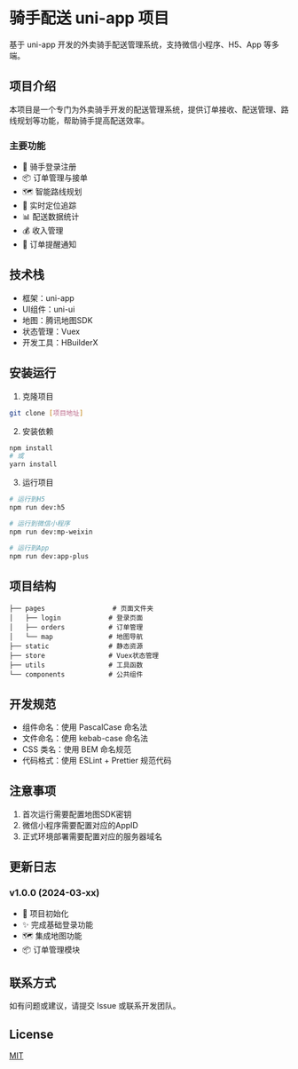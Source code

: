 # 骑手配送 uni-app 项目

基于 uni-app 开发的外卖骑手配送管理系统，支持微信小程序、H5、App 等多端。

## 项目介绍

本项目是一个专门为外卖骑手开发的配送管理系统，提供订单接收、配送管理、路线规划等功能，帮助骑手提高配送效率。

### 主要功能

- 🚀 骑手登录注册
- 📦 订单管理与接单
- 🗺️ 智能路线规划
- 📍 实时定位追踪
- 📊 配送数据统计
- 💰 收入管理
- 🔔 订单提醒通知

## 技术栈

- 框架：uni-app
- UI组件：uni-ui
- 地图：腾讯地图SDK
- 状态管理：Vuex
- 开发工具：HBuilderX

## 安装运行

1. 克隆项目
```bash
git clone [项目地址]
```

2. 安装依赖
```bash
npm install
# 或
yarn install
```

3. 运行项目
```bash
# 运行到H5
npm run dev:h5

# 运行到微信小程序
npm run dev:mp-weixin

# 运行到App
npm run dev:app-plus
```

## 项目结构

```
├── pages                 # 页面文件夹
│   ├── login            # 登录页面
│   ├── orders           # 订单管理
│   └── map              # 地图导航
├── static               # 静态资源
├── store                # Vuex状态管理
├── utils                # 工具函数
└── components           # 公共组件
```

## 开发规范

- 组件命名：使用 PascalCase 命名法
- 文件命名：使用 kebab-case 命名法
- CSS 类名：使用 BEM 命名规范
- 代码格式：使用 ESLint + Prettier 规范代码

## 注意事项

1. 首次运行需要配置地图SDK密钥
2. 微信小程序需要配置对应的AppID
3. 正式环境部署需要配置对应的服务器域名

## 更新日志

### v1.0.0 (2024-03-xx)
- 🎉 项目初始化
- ✨ 完成基础登录功能
- 🗺️ 集成地图功能
- 📦 订单管理模块

## 联系方式

如有问题或建议，请提交 Issue 或联系开发团队。

## License

[MIT](LICENSE) 